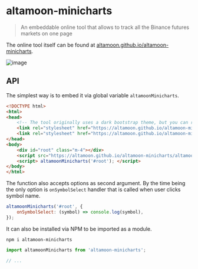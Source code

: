 # altamoon-minicharts

> An embeddable online tool that allows to track all the Binance futures markets on one page

The online tool itself can be found at [altamoon.github.io/altamoon-minicharts](https://altamoon.github.io/altamoon-minicharts/).

![image](https://user-images.githubusercontent.com/1082083/132679564-020508c0-cd3f-4513-9bb5-d89549cd42f9.png)

## API

The simplest way is to embed it via global variable `altamoonMinicharts`.

```html
<!DOCTYPE html>
<html>
<head>
    <!-- The tool originally uses a dark bootstrap theme, but you can replace it by the regulatstrap CSS -->
    <link rel="stylesheet" href="https://altamoon.github.io/altamoon-minicharts/bootstrap-bootswatch-darkly.min.css">
    <link rel="stylesheet" href="https://altamoon.github.io/altamoon-minicharts/style.css">
</head>
<body>
    <div id="root" class="m-4"></div>
    <script src="https://altamoon.github.io/altamoon-minicharts/altamoonMinicharts.js"></script>
    <script> altamoonMinicharts('#root'); </script> 
</body>
</html>
```

The function also accepts options as second argument. By the time being the only option is `onSymbolSelect` handler that is called when user clicks symbol name.

```js
altamoonMinicharts('#root', {
    onSymbolSelect: (symbol) => console.log(symbol),
});
```

It can also be installed via NPM to be imported as a module.

`npm i altamoon-minicharts`

```js
import altamoonMinicharts from 'altamoon-minicharts';

// ...
```
